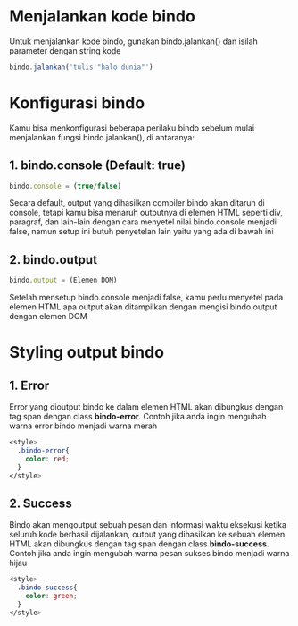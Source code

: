 # Menjalankan kode bindo
Untuk menjalankan kode bindo, gunakan bindo.jalankan() dan isilah parameter dengan string kode
```javascript
bindo.jalankan('tulis "halo dunia"')
```

# Konfigurasi bindo
Kamu bisa menkonfigurasi beberapa perilaku bindo sebelum mulai menjalankan fungsi bindo.jalankan(), di antaranya:
## 1. bindo.console (Default: true)
  ```javascript
  bindo.console = (true/false)
  ```
  Secara default, output yang dihasilkan compiler bindo akan ditaruh di console, tetapi kamu bisa menaruh outputnya di elemen HTML seperti div, paragraf, dan lain-lain dengan cara menyetel nilai bindo.console menjadi false, namun setup ini butuh penyetelan lain yaitu yang ada di bawah ini
## 2. bindo.output
  ```javascript
  bindo.output = (Elemen DOM)
  ```
  Setelah mensetup bindo.console menjadi false, kamu perlu menyetel pada elemen HTML apa output akan ditampilkan dengan mengisi bindo.output dengan elemen DOM

# Styling output bindo
  ## 1. Error
  Error yang dioutput bindo ke dalam elemen HTML akan dibungkus dengan tag span dengan class **bindo-error**. Contoh jika anda ingin mengubah warna error bindo menjadi warna merah
  ```css
  <style>
    .bindo-error{
      color: red;
    }
  </style>
  ```
  ## 2. Success
   Bindo akan mengoutput sebuah pesan dan informasi waktu eksekusi ketika seluruh kode berhasil dijalankan, output yang dihasilkan ke sebuah elemen HTML akan dibungkus dengan tag span dengan class **bindo-success**. Contoh jika anda ingin mengubah warna pesan sukses bindo menjadi warna hijau
  ```css
  <style>
    .bindo-success{
      color: green;
    }
  </style>
  ```
